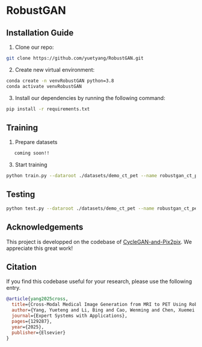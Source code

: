 # RobustGAN
## Installation Guide
1. Clone our repo:
```bash
git clone https://github.com/yuetyang/RobustGAN.git
```
2. Create new virtual environment:
```bash
conda create -n venvRobustGAN python=3.8
conda activate venvRobustGAN
```
3. Install our dependencies by running the following command:
```bash
pip install -r requirements.txt
```
## Training
1. Prepare datasets
```bash
   coming soon!!
```
3. Start training
```bash
python train.py --dataroot ./datasets/demo_ct_pet --name robustgan_ct_pet --model robustgan --netG robustgan
```
## Testing
```bash
python test.py --dataroot ./datasets/demo_ct_pet --name robustgan_ct_pet --model robustgan --netG robustgan
```
## Acknowledgements
This project is developped on the codebase of [CycleGAN-and-Pix2pix](https://github.com/junyanz/pytorch-CycleGAN-and-pix2pix.git). We  appreciate this great work! 
## Citation
If you find this codebase useful for your research, please use the following entry.
```BibTeX
@article{yang2025cross,
  title={Cross-Modal Medical Image Generation from MRI to PET Using Robust Generative Adversarial Network},
  author={Yang, Yueteng and Li, Bing and Cao, Wenming and Chen, Xuemei and Li, Weikai},
  journal={Expert Systems with Applications},
  pages={129287},
  year={2025},
  publisher={Elsevier}
}
```
